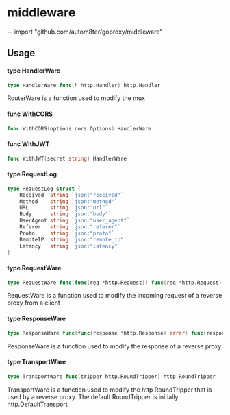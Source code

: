 # middleware
--
    import "github.com/autom8ter/goproxy/middleware"


## Usage

#### type HandlerWare

```go
type HandlerWare func(h http.Handler) http.Handler
```

RouterWare is a function used to modify the mux

#### func  WithCORS

```go
func WithCORS(options cors.Options) HandlerWare
```

#### func  WithJWT

```go
func WithJWT(secret string) HandlerWare
```

#### type RequestLog

```go
type RequestLog struct {
	Received  string `json:"received"`
	Method    string `json:"method"`
	URL       string `json:"url"`
	Body      string `json:"body"`
	UserAgent string `json:"user_agent"`
	Referer   string `json:"referer"`
	Proto     string `json:"proto"`
	RemoteIP  string `json:"remote_ip"`
	Latency   string `json:"latency"`
}
```


#### type RequestWare

```go
type RequestWare func(func(req *http.Request)) func(req *http.Request)
```

RequestWare is a function used to modify the incoming request of a reverse proxy
from a client

#### type ResponseWare

```go
type ResponseWare func(func(response *http.Response) error) func(response *http.Response) error
```

ResponseWare is a function used to modify the response of a reverse proxy

#### type TransportWare

```go
type TransportWare func(tripper http.RoundTripper) http.RoundTripper
```

TransportWare is a function used to modify the http RoundTripper that is used by
a reverse proxy. The default RoundTripper is initially http.DefaultTransport
